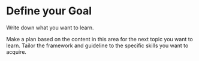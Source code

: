 # Define your Goal

Write down what you want to learn.

Make a plan based on the content in this area for the next topic you want to learn. Tailor the framework and guideline to the specific skills you want to acquire.